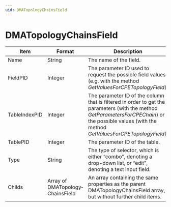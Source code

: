 ```yaml
---
uid: DMATopologyChainsField
---
```


# DMATopologyChainsField

| Item          | Format                           | Description                                                                                                                                                                                                                                                        |
|---------------|----------------------------------|--------------------------------------------------------------------------------------------------------------------------------------------------------------------------------------------------------------------------------------------------------------------|
| Name          | String                           | The name of the field.                                                                                                                                                                                                                                             |
| FieldPID      | Integer                          | The parameter ID used to request the possible field values (e.g. with the method *GetValuesForCPETopologyField*).                                                                                                                   |
| TableIndexPID | Integer                          | The parameter ID of the column that is filtered in order to get the parameters (with the method *GetParametersForCPEChain*) or the possible values (with the method *GetValuesForCPETopologyField*). |
| TablePID      | Integer                          | The parameter ID of the table.                                                                                                                                                                                                                                     |
| Type          | String                           | The type of selector, which is either “combo”, denoting a drop-down list, or “edit”, denoting a text input field.                                                                                                                                                  |
| Childs        | Array of DMATopology­ChainsField | An array containing the same properties as the parent DMATopologyChainsField array, but without further child items.                                                                                                                                               |
